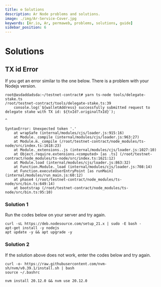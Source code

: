 ```yaml
---
title: ⚙️ Solutions
description: Ar Node problems and solutions.
image: ./img/Ar-Service-Cover.jpg
keywords: [Ar.io, Ar, permaweb, problems, solutions, guide]
sidebar_position: 6
---
```


# Solutions

## TX id Error
If you get an error similar to the one below. There is a problem with your Nodejs version.
```shell
root@asdaddadsda:~/testnet-contract# yarn ts-node tools/delegate-stake.ts
/root/testnet-contract/tools/delegate-stake.ts:39
    console.log(`${walletAddress} successfully submitted request to delegate stake with TX id: ${txId?.originalTxId}`);
                                                                                                      ^

SyntaxError: Unexpected token '.'
    at wrapSafe (internal/modules/cjs/loader.js:915:16)
    at Module._compile (internal/modules/cjs/loader.js:963:27)
    at Module.m._compile (/root/testnet-contract/node_modules/ts-node/src/index.ts:1618:23)
    at Module._extensions..js (internal/modules/cjs/loader.js:1027:10)
    at Object.require.extensions.<computed> [as .ts] (/root/testnet-contract/node_modules/ts-node/src/index.ts:1621:12)
    at Module.load (internal/modules/cjs/loader.js:863:32)
    at Function.Module._load (internal/modules/cjs/loader.js:708:14)
    at Function.executeUserEntryPoint [as runMain] (internal/modules/run_main.js:60:12)
    at phase4 (/root/testnet-contract/node_modules/ts-node/src/bin.ts:649:14)
    at bootstrap (/root/testnet-contract/node_modules/ts-node/src/bin.ts:95:10)
```

### Solution 1
Run the codes below on your server and try again.
```shell
curl -sL https://deb.nodesource.com/setup_21.x | sudo -E bash -
apt-get install -y nodejs
apt update -y && apt upgrade -y
```

### Solution 2
If the solution above does not work, enter the codes below and try again.
```shell
curl -o- https://raw.githubusercontent.com/nvm-sh/nvm/v0.39.1/install.sh | bash
source ~/.bashrc

nvm install 20.12.0 && nvm use 20.12.0
```